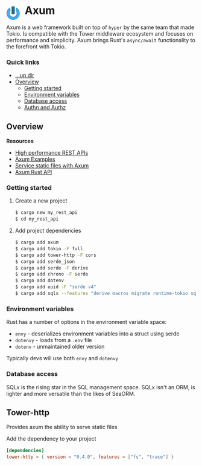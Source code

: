 # Axum <img style="margin: 6px 13px 0px 0px" align="left" src="../../../../../data/images/logo_36x36.png" />

Axum is a web framework built on top of `hyper` by the same team that made Tokio. Is compatible with 
the Tower middleware ecosystem and focuses on performance and simplicity. Axum brings Rust's 
`async/await` functionality to the forefront with Tokio.

### Quick links
* [.. up dir](..)
* [Overview](#overview)
  * [Getting started](#getting-started)
  * [Environment variables](#environment-variables)
  * [Database access](#database-access)
  * [Authn and Authz](#authn-and-authz)

## Overview

**Resources**
* [High performance REST APIs](https://www.twilio.com/en-us/blog/build-high-performance-rest-apis-rust-axum)
* [Axum Examples](https://github.com/tokio-rs/axum/tree/main/examples)
* [Service static files with Axum](https://benw.is/posts/serving-static-files-with-axum)
* [Axum Rust API](https://rust-api.dev/docs/part-1/tokio-hyper-axum/)

### Getting started

1. Create a new project
   ```bash
   $ cargo new my_rest_api
   $ cd my_rest_api
   ```
2. Add project dependencies
   ```bash
   $ cargo add axum
   $ cargo add tokio -F full
   $ cargo add tower-http -F cors
   $ cargo add serde_json
   $ cargo add serde -F derive
   $ cargo add chrono -F serde
   $ cargo add dotenv
   $ cargo add uuid -F "serde v4"
   $ cargo add sqlx --features "derive macros migrate runtime-tokio sqlite tls-rustls uuid"
   ```

### Environment variables
Rust has a number of options in the environment variable space:
* `envy` - deserializes environment variables into a struct using serde
* `dotenvy` - loads from a `.env` file
* `dotenv` - unmaintained older version

Typically devs will use both `envy` and `dotenvy`

### Database access
SQLx is the rising star in the SQL management space. SQLx isn't an ORM, is lighter and more versatile 
than the likes of SeaORM.

## Tower-http
Provides axum the ability to serve static files

Add the dependency to your project
```toml
[dependencies]
tower-http = { version = "0.4.0", features = ["fs", "trace"] }
```
